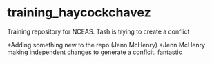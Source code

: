# training_haycockchavez


Training repository for NCEAS. Tash is trying to create a conflict

*Adding something new to the repo (Jenn McHenry)
*Jenn McHenry making independent changes to generate a conflcit. 
fantastic 